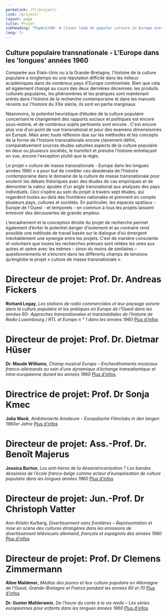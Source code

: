 ```yaml
---
permalink: /fr/project/
link: /project/
layout: page
title: Projet
subheading: "Popkult60: A closer look at popular culture in Europe over the long decade of the 1960s"
lang: fr
---
```


## Culture populaire transnationale - L'Europe dans les 'longues' années 1960 

<!-- more -->
Comparée aux États-Unis ou à la Grande-Bretagne, l'histoire de la culture populaire a longtemps eu une réputation difficile dans les milieux académiques dans de nombreux pays d'Europe continentale. Bien que cela ait également changé au cours des deux dernières décennies: les produits culturels populaires, les phénomènes et les pratiques sont maintenant entrés dans l'histoire de la recherche contemporaine et dans les manuels récents sur l'histoire du XXe siècle, ils sont en partie marginaux.

Néanmoins, le potentiel heuristique d’études de la culture populaire concernant le changement des rapports sociaux et politiques est encore sous-estimé, et de nombreux sujets pertinents sont encore . C'est encore plus vrai d'un point de vue transnational et pour des examens dimensionnés en Europe. Mais avec toute réflexion due sur les méthodes et les concepts de la forme de l'histoire transnationale encore clairement défini, comparativement sources études saturées aspects de la culture populaire en deux ou plusieurs sociétés, le transfert et prendre l'histoire entrelaçant en vue, encore l'exception plutôt que la règle.

Le projet « culture de masse  transnationale - Europe dans les longues années 1960 » a pour but de combler ces desiderata de l’histoire contemporaine dans le domaine de la culture de masse transnationale pour soutenir les débats théoriques avec des études de cas empiriques et de démontrer la valeur ajoutée d'un angle transnational aux analyses des pays individuels. Ceci s’opère au sein du projet à travers sept études, qui regardent toutes au-delà des frontières nationales et prennent en compte plusieurs pays, cultures et sociétés. En particulier, les espaces spatiaux - Europe de l'Ouest - et temporels – en commun à tous les projets laissent entrevoir des découvertes de grande ampleur.

L’encadrement et la conception étroite du projet de recherche permet également d’éviter le potentiel danger d’isolement et au contraire rend possible une méthode de travail basée sur le dialogue d’où émergent inévitablement une synergie entre les projets. C’est de manière consciente et volontaire que toutes les recherches prévues sont reliées les unes aux autres et opère avec les mêmes – sinon du moins de similaires – questionnements et s’encrent dans les différents champs de tensions qu’englobe le projet « culture de masse transnationale ».


# Directeur de projet: Prof. Dr. Andreas Fickers

**Richard Legay**, *Les stations de radio commerciales et leur paysage sonore dans la culture populaire et les pratiques en Europe de l'Ouest dans les années 60- Approches transnationales et transmédiales de l'histoire de Radio Luxembourg / RTL et Europe n ° 1 dans les années 1960*
[Plus d'infos](../assets/pdf/Legay.pdf)

# Directeur de projet: Prof. Dr. Dietmar Hüser

**Dr. Maude Williams**, *Champ musical Europe – Enchevêtrements musicaux franco-allemands au sein d’une dynamique d’échange transatlantique et intra-européenne durant les années 1960*
[Plus d'infos](../assets/pdf/Williams.pdf)

# Directrice de projet: Prof. Dr Sonja Kmec

**Julia Wack**, *Ambitionierte Amateure - Europäische Filmclubs in den langen 1960er Jahre*
[Plus d'infos](../assets/pdf/Wack.pdf)

# Directeur de projet: Ass.-Prof. Dr. Benoît Majerus

**Jessica Burton**, *Les anti-héros de la désaméricanisation ? Les bandes dessinées de l’école franco-belge comme acteur d’européisation de culture populaire dans les longues années 1960*
[Plus d'infos](../assets/pdf/Burton.pdf)

# Directeur de projet: Jun.-Prof. Dr Christoph Vatter

Ann-Kristin Kurberg, *Divertissement sans frontières – Représentation et mise en scène des cultures étrangères dans les émissions de divertissement télévisuels allemand, français et espagnols des années 1960*
[Plus d'infos](../assets/pdf/Kurberg.pdf)

# Directeur de projet: Prof. Dr Clemens Zimmermann

**Aline Maldener**, *Médias des jeunes et leur culture populaire en Allemagne de l'Ouest, Grande-Bretagne et France pendant les années 60 et 70*
[Plus d'infos](../assets/pdf/Maldener.pdf)

**Dr. Gunter Mahlerwein**, *De l’heure du conte à la vie réelle – Les séries européennes pour enfants dans les longues années 1960*
[Plus d'infos](../assets/pdf/Mahlerwein.pdf)
